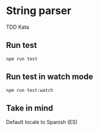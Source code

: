 # String parser

TDD Kata

## Run test

`npm run test`

## Run test in watch mode

`npm run test:watch`

## Take in mind

Default locale to Spanish (ES)
